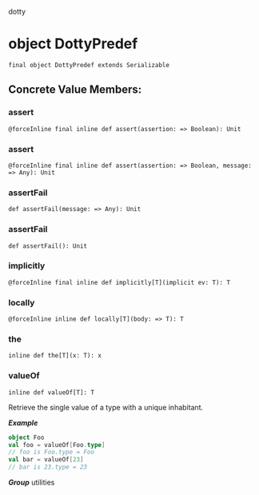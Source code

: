 dotty
# object DottyPredef

<pre><code class="language-scala" >final object DottyPredef extends Serializable</pre></code>
## Concrete Value Members:
### assert
<pre><code class="language-scala" >@forceInline final inline def assert(assertion: => Boolean): Unit</pre></code>

### assert
<pre><code class="language-scala" >@forceInline final inline def assert(assertion: => Boolean, message: => Any): Unit</pre></code>

### assertFail
<pre><code class="language-scala" >def assertFail(message: => Any): Unit</pre></code>

### assertFail
<pre><code class="language-scala" >def assertFail(): Unit</pre></code>

### implicitly
<pre><code class="language-scala" >@forceInline final inline def implicitly[T](implicit ev: T): T</pre></code>

### locally
<pre><code class="language-scala" >@forceInline inline def locally[T](body: => T): T</pre></code>

### the
<pre><code class="language-scala" >inline def the[T](x: T): x</pre></code>

### valueOf
<pre><code class="language-scala" >inline def valueOf[T]: T</pre></code>
Retrieve the single value of a type with a unique inhabitant.

***Example*** 
```scala
object Foo
val foo = valueOf[Foo.type]
// foo is Foo.type = Foo
val bar = valueOf[23]
// bar is 23.type = 23
```

***Group*** utilities

